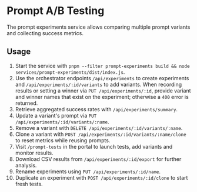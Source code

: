 # Prompt A/B Testing

The prompt experiments service allows comparing multiple prompt variants and collecting success metrics.

## Usage

1. Start the service with `pnpm --filter prompt-experiments build && node services/prompt-experiments/dist/index.js`.
2. Use the orchestrator endpoints `/api/experiments` to create experiments and `/api/experiments/:id/variants` to add variants. When recording results or setting a winner via `PUT /api/experiments/:id`, provide variant and winner names that exist on the experiment; otherwise a `400` error is returned.
3. Retrieve aggregated success rates with `/api/experiments/summary`.
4. Update a variant's prompt via `PUT /api/experiments/:id/variants/:name`.
5. Remove a variant with `DELETE /api/experiments/:id/variants/:name`.
6. Clone a variant with `POST /api/experiments/:id/variants/:name/clone` to reset metrics while reusing prompts.
7. Visit `/prompt-tests` in the portal to launch tests, add variants and monitor results.
8. Download CSV results from `/api/experiments/:id/export` for further analysis.
9. Rename experiments using `PUT /api/experiments/:id/name`.
10. Duplicate an experiment with `POST /api/experiments/:id/clone` to start fresh tests.

